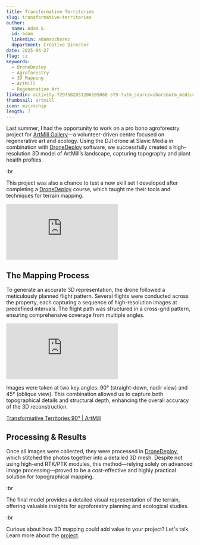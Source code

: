 ```yaml
---
title: Transformative Territories
slug: transformative-territories
author:
  name: Adam S.
  id: adam
  linkedin: adamsochorec
  department: Creative Director
date: 2025-04-27
flag: cz
keywords:
  - DroneDeploy
  - Agroforestry
  - 3D Mapping
  - ArtMill
  - Regenerative Art
linkedin: activity-7297582831206105088-sY9-?utm_source=share&utm_medium=member_desktop&rcm=ACoAADhnnusBAz9utnV3BAcpNUWP9RVjWhswzLo
thumbnail: artmill
icon: microchip
length: 7
---
```


Last summer, I had the opportunity to work on a pro bono agroforestry project for [ArtMill Gallery](https://artmill.eu)—a volunteer-driven centre focused on regenerative art and ecology. Using the DJI drone at Slavic Media in combination with [DroneDeploy](https://dronedeploy.com/) software, we successfully created a high-resolution 3D model of ArtMill’s landscape, capturing topography and plant health profiles.

:br

This project was also a chance to test a new skill set I developed after completing a [DroneDeploy](https://dronedeploy.com/) course, which taught me their tools and techniques for terrain mapping.

<iframe src="https://player.vimeo.com/video/1042182808?badge=0&amp;loop=1&amp;autoplay=1&amp;player_id=0&amp;app_id=58479" frameborder="0" allow="autoplay; fullscreen; picture-in-picture; clipboard-write; encrypted-media"  title="Transformative Territories | ArtMill"></iframe>

## The Mapping Process

To generate an accurate 3D representation, the drone followed a meticulously planned flight pattern. Several flights were conducted across the property, each capturing a sequence of high-resolution images at predefined intervals. The flight path was structured in a cross-grid pattern, ensuring comprehensive coverage from multiple angles.

<iframe title="Transformative Territories 90° | ArtMill" frameborder="0" allowfullscreen mozallowfullscreen="true" webkitallowfullscreen="true" allow="autoplay; fullscreen; xr-spatial-tracking" xr-spatial-tracking execution-while-out-of-viewport execution-while-not-rendered web-share src="https://sketchfab.com/models/08fe03c50bc44675a95482d16d11146c/embed?autospin=1"></iframe>


Images were taken at two key angles: 90° (straight-down, nadir view) and 45° (oblique view). This combination allowed us to capture both topographical details and structural depth, enhancing the overall accuracy of the 3D reconstruction.

[Transformative Territories 90° | ArtMill](https://sketchfab.com/models/08fe03c50bc44675a95482d16d11146c/embed?autospin=1\&ui_theme=dark\&dnt=1)

## Processing & Results

Once all images were collected, they were processed in [DroneDeploy](https://dronedeploy.com/), which stitched the photos together into a detailed 3D mesh. Despite not using high-end RTK/PTK modules, this method—relying solely on advanced image processing—proved to be a cost-effective and highly practical solution for topographical mapping.

:br

The final model provides a detailed visual representation of the terrain, offering valuable insights for agroforestry planning and ecological studies.

:br

Curious about how 3D mapping could add value to your project? Let's talk. Learn more about the [project](https://www.artmill.eu/transformative-territories).
